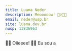 ```yaml
---
title: Luana Neder
description: Meooooow! 🧜‍♀️🏳️‍🌈
email: neder@usp.br
site: luana.dev.br
nusp: 13836963
---
```



🏳️‍🌈 Oiieeee! 🏳️‍🌈 Eu sou a  


<head>
    <meta charset="UTF-8">
    <meta name="viewport" content="width=device-width, initial-scale=1.0">
    <title>Rotating Colorful Text</title>
    <style>
        :root {
            --background-color: black;
            --text-color: DarkSeaGreen;
            --link-color: pink;
        }
        
        body {
            margin: 0;
            background-color: var(--background-color);
            color: var(--text-color);
        }
        
        #main-content {
            display: flex;
            flex-direction: column;
            justify-content: center;
            align-items: center;
            height: 50vh;
            overflow: hidden;
        }
        
        #rotating-text {
            font-size: 4em;
            font-family: Arial, sans-serif;
            animation: rotate 5s linear infinite, color-change 10s linear infinite;
        }
        
        @keyframes rotate {
            from {
                transform: rotate(0deg);
            }
            to {
                transform: rotate(360deg);
            }
        }
        
        @keyframes color-change {
            0% {
                color: red;
            }
            25% {
                color: yellow;
            }
            50% {
                color: green;
            }
            75% {
                color: blue;
            }
            100% {
                color: red;
            }
        }
        
        header, nav, footer {
            color: var(--text-color);
        }
        
        a {
            color: var(--link-color);
        }
    </style>
</head>
<body>
    <div id="main-content">
        <div id="rotating-text">🏳️‍🌈 Luana 🏳️‍🌈</div>
    </div>
</body>

Estudo Física Computacional aqui no IFSC-USP, sou lésbica, futura furry e sereia 🧜‍♀️  
Eu gosto muito de Linux, especialmente Linux não-GNU, do Fediverso e de coisas ✨open source✨ em geral!  
Também amo sereias, nadar, jogar videojogos (Gaming on Linux!!) e cozinhar (e estudar a relação entre cozinha e ciência e open source).  
Quero eventualmente fazer uma WM Wayland, mas por hora estou procrastinando então uso Compiz de desktop (no NixOS).  
Talvez mais sobre mim no <a href="https://{{ page.site }}"><u>meu site e blog</u></a>!
